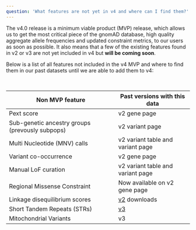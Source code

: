 ```yaml
---
question: 'What features are not yet in v4 and where can I find them?'
---
```


The v4.0 release is a minimum viable product (MVP) release, which allows us to get the most critical piece of the gnomAD database, high quality aggregate allele frequencies and updated constraint metrics, to our users as soon as possible. It also means that a few of the existing features found in v2 or v3 are not yet included in v4 but **will be coming soon**.

Below is a list of all features not included in the v4 MVP and where to find them in our past datasets until we are able to add them to v4:

<br />

| Non MVP feature                                 | Past versions with this data                          |
| ----------------------------------------------- | ----------------------------------------------------- |
| Pext score                                      | v2 gene page                                          |
| Sub-genetic ancestry groups (prevously subpops) | v2 variant page                                       |
| Multi Nucleotide (MNV) calls                    | v2 variant table and variant page                     |
| Variant co-occurrence                           | v2 gene page                                          |
| Manual LoF curation                             | v2 variant table and variant page                     |
| Regional Missense Constraint                    | Now available on v2 gene page                         |
| Linkage disequilibrium scores                   | [v2](/downloads/#v2-linkage-disequilibrium) downloads |
| Short Tandem Repeats (STRs)                     | [v3](/short-tandem-repeats?dataset=gnomad_r3)         |
| Mitochondrial Variants                          | v3                                                    |
